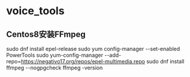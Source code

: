 # voice_tools

## Centos8安装FFmpeg
sudo dnf install epel-release
sudo yum config-manager --set-enabled PowerTools
sudo yum-config-manager --add-repo=https://negativo17.org/repos/epel-multimedia.repo
sudo dnf install ffmpeg --nogpgcheck
ffmpeg -version